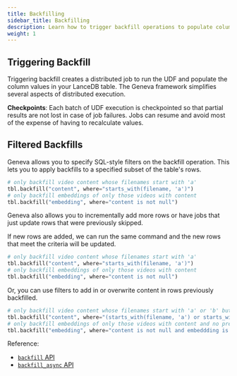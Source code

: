 ```yaml
---
title: Backfilling
sidebar_title: Backfilling
description: Learn how to trigger backfill operations to populate column values in your LanceDB table using Geneva's distributed framework.
weight: 1
---
```


## Triggering Backfill

Triggering backfill creates a distributed job to run the UDF and populate the column values in your LanceDB table. The Geneva framework simplifies several aspects of distributed execution.

**Checkpoints**: Each batch of UDF execution is checkpointed so that partial results are not lost in case of job failures. Jobs can resume and avoid most of the expense of having to recalculate values.

## Filtered Backfills

Geneva allows you to specify SQL-style filters on the backfill operation. This lets you to apply backfills to a specified subset of the table's rows.

```python
# only backfill video content whose filenames start with 'a'
tbl.backfill("content", where="starts_with(filename, 'a')")
# only backfill embeddings of only those videos with content
tbl.backfill("embedding", where="content is not null")
```

Geneva also allows you to incrementally add more rows or have jobs that just update rows that were previously skipped.

If new rows are added, we can run the same command and the new rows that meet the criteria will be updated.

```python
# only backfill video content whose filenames start with 'a'
tbl.backfill("content", where="starts_with(filename, 'a')")
# only backfill embeddings of only those videos with content
tbl.backfill("embedding", where="content is not null")
```

Or, you can use filters to add in or overwrite content in rows previously backfilled.

```python
# only backfill video content whose filenames start with 'a' or 'b' but only if content not pulled previously
tbl.backfill("content", where="(starts_with(filename, 'a') or starts_with(filename, 'b')) and content is null")
# only backfill embeddings of only those videos with content and no prevoius embeddings
tbl.backfill("embedding", where="content is not null and embeddding is not null")
```

Reference:
* [`backfill` API](https://lancedb.github.io/geneva/api/table/#geneva.table.Table.backfill)
* [`backfill_async` API](https://lancedb.github.io/geneva/api/table/#geneva.table.Table.backfill_async)